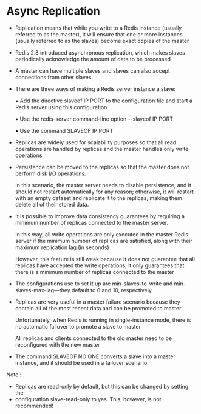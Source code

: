 
# Async Replication

* Replication means that while you write to a Redis instance (usually referred to as the
  master), it will ensure that one or more instances (usually referred to as the slaves)
  become exact copies of the master

* Redis 2.8 introduced asynchronous replication, which makes slaves periodically
  acknowledge the amount of data to be processed
  
* A master can have multiple slaves and slaves can also accept connections from other slaves

* There are three ways of making a Redis server instance a slave:
  
  • Add the directive slaveof IP PORT to the configuration file and start a Redis
    server using this configuration
	
  • Use the redis-server command-line option --slaveof IP PORT

  • Use the command SLAVEOF IP PORT

* Replicas are widely used for scalability purposes so that all read operations are
  handled by replicas and the master handles only write operations

* Persistence can be moved to the replicas so that the master does not perform disk
  I/O operations. 
 
  In this scenario, the master server needs to disable persistence,
  and it should not restart automatically for any reason; otherwise, it will restart
  with an empty dataset and replicate it to the replicas, making them delete all of
  their stored data.

* It is possible to improve data consistency guarantees by requiring a minimum
  number of replicas connected to the master server.

  In this way, all write operations are only executed in the master Redis server 
  if the minimum number of replicas are satisfied, along with their
  maximum replication lag (in seconds)

  However, this feature is still weak because it does not guarantee that 
  all replicas have accepted the write operations; it only guarantees that 
  there is a minimum number of replicas connected to the master

* The configurations use to set it up are min-slaves-to-write 
   and min-slaves-max-lag—they default to 0 and 10, respectively

* Replicas are very useful in a master failure scenario because they contain all of
  the most recent data and can be promoted to master
  
  Unfortunately, when Redis is running in single-instance mode, there is no 
  automatic failover to promote a slave to master
 
  All replicas and clients connected to the old master need 
  to be reconfigured with the new master

* The command SLAVEOF NO ONE converts a slave into a master instance, and it
  should be used in a failover scenario.

Note :

* Replicas are read-only by default, but this can be changed by setting the
* configuration slave-read-only to yes. This, however, is not recommended!

